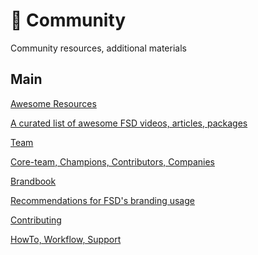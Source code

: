 # 💫 Community

Community resources, additional materials

## Main[​](#main "この見出しへの直接リンク")

<!-- -->

[Awesome Resources](https://github.com/feature-sliced/awesome)

[A curated list of awesome FSD videos, articles, packages](https://github.com/feature-sliced/awesome)

[Team](/documentation/ja/community/team.md)

[Core-team, Champions, Contributors, Companies](/documentation/ja/community/team.md)

[Brandbook](/documentation/ja/docs/branding.md)

[Recommendations for FSD's branding usage](/documentation/ja/docs/branding.md)

[Contributing](#)

[HowTo, Workflow, Support](#)
